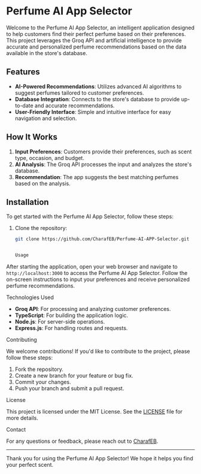 # Perfume AI App Selector

Welcome to the Perfume AI App Selector, an intelligent application designed to help customers find their perfect perfume based on their preferences. This project leverages the Groq API and artificial intelligence to provide accurate and personalized perfume recommendations based on the data available in the store's database.

## Features

- **AI-Powered Recommendations**: Utilizes advanced AI algorithms to suggest perfumes tailored to customer preferences.
- **Database Integration**: Connects to the store's database to provide up-to-date and accurate recommendations.
- **User-Friendly Interface**: Simple and intuitive interface for easy navigation and selection.

## How It Works

1. **Input Preferences**: Customers provide their preferences, such as scent type, occasion, and budget.
2. **AI Analysis**: The Groq API processes the input and analyzes the store's database.
3. **Recommendation**: The app suggests the best matching perfumes based on the analysis.

## Installation

To get started with the Perfume AI App Selector, follow these steps:

1. Clone the repository:
   ```bash
   git clone https://github.com/CharafEB/Perfume-AI-APP-Selector.git


   Usage

After starting the application, open your web browser and navigate to `http://localhost:3000` to access the Perfume AI App Selector. Follow the on-screen instructions to input your preferences and receive personalized perfume recommendations.

Technologies Used

- **Groq API**: For processing and analyzing customer preferences.
- **TypeScript**: For building the application logic.
- **Node.js**: For server-side operations.
- **Express.js**: For handling routes and requests.

Contributing

We welcome contributions! If you'd like to contribute to the project, please follow these steps:

1. Fork the repository.
2. Create a new branch for your feature or bug fix.
3. Commit your changes.
4. Push your branch and submit a pull request.

License

This project is licensed under the MIT License. See the [LICENSE](LICENSE) file for more details.

Contact

For any questions or feedback, please reach out to [CharafEB](https://github.com/CharafEB).

---

Thank you for using the Perfume AI App Selector! We hope it helps you find your perfect scent.
